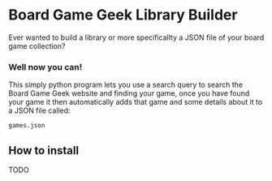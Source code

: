 # Board Game Geek Library Builder

Ever wanted to build a library or more specificallty a JSON file of your board game collection?

### Well now you can!

This simply python program lets you use a search query to search the Board Game Geek website
and finding your game, once you have found your game it then automatically adds that game and some details about it to a JSON file called:

```
games.json
```

## How to install

TODO
